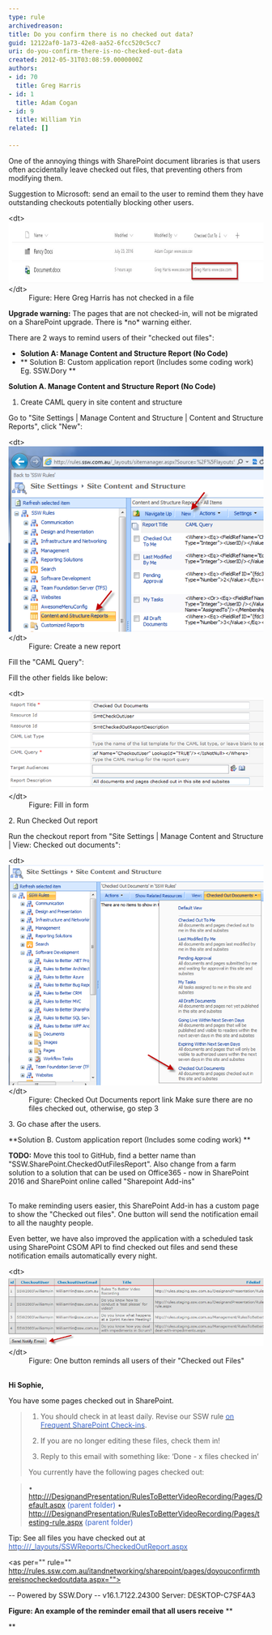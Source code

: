 ```yaml
---
type: rule
archivedreason: 
title: Do you confirm there is no checked out data?
guid: 12122af0-1a73-42e8-aa52-6fcc520c5cc7
uri: do-you-confirm-there-is-no-checked-out-data
created: 2012-05-31T03:08:59.0000000Z
authors:
- id: 70
  title: Greg Harris
- id: 1
  title: Adam Cogan
- id: 9
  title: William Yin
related: []

---
```


One of the annoying things with SharePoint document libraries is that users often accidentally leave checked out files, that preventing others from modifying them.

Suggestion to Microsoft: send an email to the user to remind them they have outstanding checkouts potentially blocking other users.
<dl class="image">&lt;dt&gt; 
      <img src="sp-docs.jpg" alt="sp-docs.jpg" style="margin:0px;width:780px;height:120px;"> 
   &lt;/dt&gt;<dd>Figure: Here Greg Harris has not checked in a file </dd></dl>


**Upgrade warning:** The pages that are not checked-in, will not be migrated on a SharePoint upgrade. There is \*no\* warning either.

There are 2 ways to remind users of their "checked out files":

* **Solution A: Manage Content and Structure Report (No Code)**
* ** Solution B: Custom application report (Includes some coding work)
Eg. SSW.Dory
 **


<!--endintro-->

**Solution A. Manage Content and Structure Report (No Code)** 

1. Create CAML query in site content and structure

Go to "Site Settings | Manage Content and Structure | Content and Structure Reports", click "New":
<dl class="image">&lt;dt&gt; 
      <img class="ssw-rteStyle-ImageArea" alt="ContentAndStructureReportsNew.png" src="ContentAndStructureReportsNew.png"> 
   &lt;/dt&gt;<dd class="ssw-rteStyle-FigureNormal">Figure: Create a new report</dd></dl>
Fill the "CAML Query":
<where><isnotnull><fieldref name="CheckoutUser" lookupid="TRUE"></fieldref></isnotnull></where>

Fill the other fields like below:
<dl class="image">&lt;dt&gt; 
         <img class="ssw-rteStyle-ImageArea" alt="NewReportForm.png" src="NewReportForm.png"> 
      &lt;/dt&gt;<dd>Figure: Fill in form</dd></dl>
2. Run Checked Out report

 

Run the checkout report from "Site Settings | Manage Content and Structure | View: Checked out documents":
<dl class="image">&lt;dt&gt; 
         <img class="ssw-rteStyle-ImageArea" alt="CheckedOutDocuments.png" src="CheckedOutDocuments.png"> 
      &lt;/dt&gt;<dd>Figure: Checked Out Documents report link Make sure there are no files checked out, otherwise, go step 3</dd></dl>
3. Go chase after the users.

**Solution B. Custom application report (Includes some coding work)
** 


**TODO:** Move this tool to GitHub, find a better name than "SSW.SharePoint.CheckedOutFilesReport".  Also change from a farm solution to a solution that can be used on Office365 - now in SharePoint 2016 and SharePoint online called "Sharepoint Add-ins" 

<font color="#cc0000"> 
         <br></font>To make reminding users easier, this SharePoint Add-in has a custom page to show the "Checked out files". One button will send the notification email to all the naughty people. 



Even better, we have also improved the application with a scheduled task using SharePoint CSOM API to find checked out files and send these notification emails automatically every night.


<dl>&lt;dt&gt;
         <img class="ssw-rteStyle-ImageArea" alt="CheckedOutFilesApplicationReport.png" src="CheckedOutFilesApplicationReport.png">
      &lt;/dt&gt;<dd>Figure: One button reminds all users of their "Checked out Files"<br><br></dd></dl>

**Hi Sophie,** 

 

You have some pages checked out in SharePoint.


> 1. You should check in at least daily. Revise our SSW rule [<font color="#3a66cc">on Frequent SharePoint Check-ins</font>](/Pages/DoYouConfirmThereIsNoCheckedOutData.aspx).
> 2. If you are no longer editing these files, check them in! 
> 
> 3. Reply to this email with something like:
>     ‘Done - x files checked in’
> 
> 
> 
> 
> You currently have the following pages checked out:



> • <br>            <font color="#3a66cc"><a href="/Pages/DoYouConfirmThereIsNoCheckedOutData.aspx">http://<siteurl>/DesignandPresentation/RulesToBetterVideoRecording/Pages/Default.aspx</siteurl></a>  (parent folder)</font>
> • <br>            <font color="#3a66cc"><a href="/Pages/DoYouConfirmThereIsNoCheckedOutData.aspx">http://<siteurl>/DesignandPresentation/RulesToBetterVideoRecording/Pages/testing-rule.aspx</siteurl></a>  (parent folder)</font>



Tip: See all files you have checked out at [<font color="#3a66cc">http://<siteurl>/_layouts/<span>SSWReports/CheckedOutReport.aspx</span></siteurl></font>](/Pages/DoYouConfirmThereIsNoCheckedOutData.aspx)

<as per="" rule="" http://rules.ssw.com.au/itandnetworking/sharepoint/pages/doyouconfirmthereisnocheckedoutdata.aspx=""></as>


-- Powered by SSW.Dory
-- v16.1.7122.24300 Server: DESKTOP-C7SF4A3



 **Figure: An example of the reminder email that all users receive** **

**
